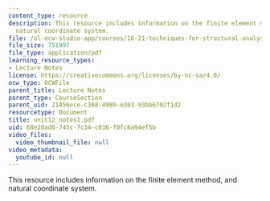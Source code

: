 ```yaml
---
content_type: resource
description: This resource includes information on the finite element method, and
  natural coordinate system.
file: /ol-ocw-studio-app/courses/16-21-techniques-for-structural-analysis-and-design-spring-2005/68e20ad8745c7c34c036f0fc6a94ef5b_unit12_notes1.pdf
file_size: 751997
file_type: application/pdf
learning_resource_types:
- Lecture Notes
license: https://creativecommons.org/licenses/by-nc-sa/4.0/
ocw_type: OCWFile
parent_title: Lecture Notes
parent_type: CourseSection
parent_uid: 21456ece-c368-4989-e303-93bb6702f1d2
resourcetype: Document
title: unit12_notes1.pdf
uid: 68e20ad8-745c-7c34-c036-f0fc6a94ef5b
video_files:
  video_thumbnail_file: null
video_metadata:
  youtube_id: null
---
```

This resource includes information on the finite element method, and natural coordinate system.